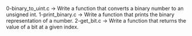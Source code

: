 0-binary_to_uint.c -> Write a function that converts a binary number to an unsigned int.
1-print_binary.c -> Write a function that prints the binary representation of a number.
2-get_bit.c -> Write a function that returns the value of a bit at a given index.

